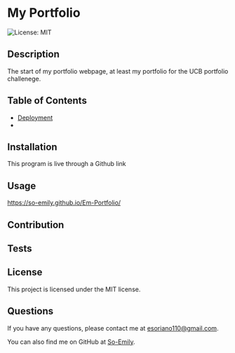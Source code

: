 # My Portfolio
![License: MIT](https://img.shields.io/badge/License-MIT-yellow.svg)

## Description
The start of my portfolio webpage, at least my portfolio for the UCB portfolio challenege.

## Table of Contents
- [Deployment](#deployment)
- [](#)

## Installation
This program is live through a Github link

## Usage
https://so-emily.github.io/Em-Portfolio/

## Contribution


## Tests


## License
This project is licensed under the MIT license.

## Questions
If you have any questions, please contact me at [esoriano110@gmail.com](mailto:esoriano110@gmail.com). 

You can also find me on GitHub at [So-Emily](https://github.com/So-Emily).